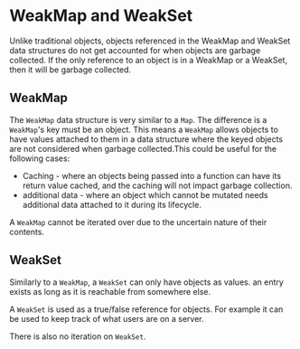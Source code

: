# WeakMap and WeakSet

Unlike traditional objects, objects referenced in the WeakMap and WeakSet data structures do not get accounted for when objects are garbage collected. If the only reference to an object is in a WeakMap or a WeakSet, then it will be garbage collected.

## WeakMap

The `WeakMap` data structure is very similar to a `Map`. The difference is a `WeakMap`'s key must be an object. This means a `WeakMap` allows objects to have values attached to them in a data structure where the keyed objects are not considered when garbage collected.This could be useful for the following cases:

- Caching - where an objects being passed into a function can have its return value cached, and the caching will not impact garbage collection.
- additional data - where an object which cannot be mutated needs additional data attached to it during its lifecycle.

A `WeakMap` cannot be iterated over due to the uncertain nature of their contents.

## WeakSet

Similarly to a `WeakMap`, a `WeakSet` can only have objects as values. an entry exists as long as it is reachable from somewhere else.

A `WeakSet` is used as a true/false reference for objects. For example it can be used to keep track of what users are on a server.

There is also no iteration on `WeakSet`.
